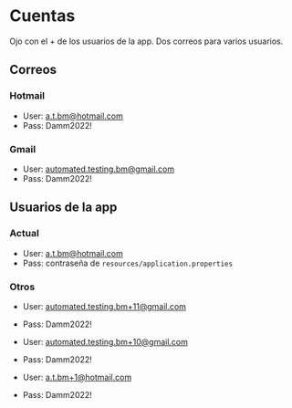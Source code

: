 # Cuentas

Ojo con el + de los usuarios de la app. Dos correos para varios usuarios.


## Correos

### Hotmail

* User: a.t.bm@hotmail.com
* Pass: Damm2022!

### Gmail

* User: automated.testing.bm@gmail.com
* Pass: Damm2022!


## Usuarios de la app

### Actual

* User: a.t.bm@hotmail.com
* Pass: contraseña de `resources/application.properties`

### Otros

* User: automated.testing.bm+11@gmail.com
* Pass: Damm2022!

* User: automated.testing.bm+10@gmail.com
* Pass: Damm2022!

* User: a.t.bm+1@hotmail.com
* Pass: Damm2022!

